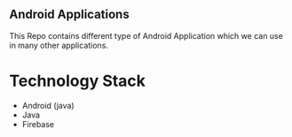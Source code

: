## Android Applications

This Repo contains different type of Android Application which we can use in many other applications.


# Technology Stack
* Android (java)
* Java
* Firebase
